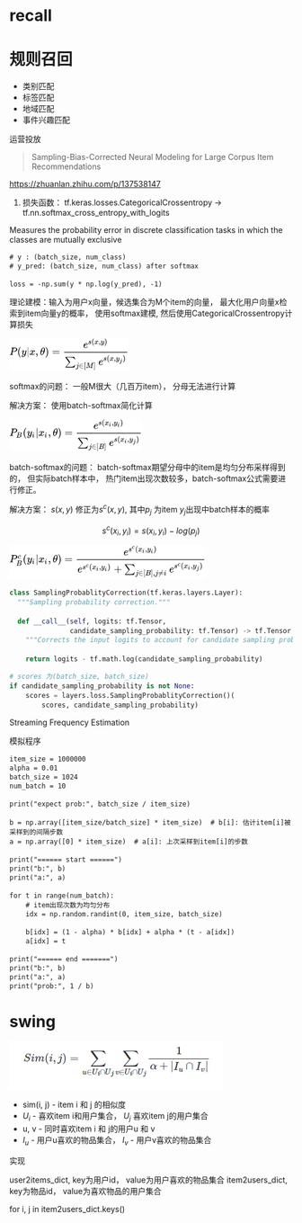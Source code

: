 

# recall

# 规则召回
- 类别匹配
- 标签匹配
- 地域匹配
- 事件兴趣匹配

运营投放



> Sampling-Bias-Corrected Neural Modeling for Large Corpus Item Recommendations

https://zhuanlan.zhihu.com/p/137538147

1.  损失函数： tf.keras.losses.CategoricalCrossentropy -> tf.nn.softmax_cross_entropy_with_logits

Measures the probability error in discrete classification tasks in which the classes are mutually exclusive

```
# y : (batch_size, num_class)
# y_pred: (batch_size, num_class) after softmax

loss = -np.sum(y * np.log(y_pred), -1)
```


理论建模：输入为用户x向量，候选集合为M个item的向量， 最大化用户向量x检索到item向量y的概率， 使用softmax建模, 然后使用CategoricalCrossentropy计算损失

![](media/softmax.png)

softmax的问题： 一般M很大（几百万item）， 分母无法进行计算

解决方案： 使用batch-softmax简化计算

![](media/batch-softmax.png)


batch-softmax的问题： batch-softmax期望分母中的item是均匀分布采样得到的， 但实际batch样本中， 热门item出现次数较多，batch-softmax公式需要进行修正。

解决方案： $s(x, y)$ 修正为$s^c(x, y)$, 其中$p_j$ 为item $y_j$出现中batch样本的概率

$$ s^c(x_i, y_i) = s(x_i, y_i) - log(p_j)$$


![](media/batch-softmax-calibration.png)





```python
class SamplingProbablityCorrection(tf.keras.layers.Layer):
  """Sampling probability correction."""

  def __call__(self, logits: tf.Tensor,
               candidate_sampling_probability: tf.Tensor) -> tf.Tensor:
    """Corrects the input logits to account for candidate sampling probability."""

    return logits - tf.math.log(candidate_sampling_probability)
```

```python
# scores 为(batch_size, batch_size)
if candidate_sampling_probability is not None:
    scores = layers.loss.SamplingProbablityCorrection()(
        scores, candidate_sampling_probability)
```


Streaming Frequency Estimation

模拟程序
```
item_size = 1000000
alpha = 0.01
batch_size = 1024
num_batch = 10

print("expect prob:", batch_size / item_size)

b = np.array([item_size/batch_size] * item_size)  # b[i]: 估计item[i]被采样到的间隔步数
a = np.array([0] * item_size)  # a[i]: 上次采样到item[i]的步数

print("====== start ======")
print("b:", b)
print("a:", a)

for t in range(num_batch):
    # item出现次数为均匀分布
    idx = np.random.randint(0, item_size, batch_size)
    
    b[idx] = (1 - alpha) * b[idx] + alpha * (t - a[idx])
    a[idx] = t
    
print("====== end =======")
print("b:", b)
print("a:", a)
print("prob:", 1 / b)
```

# swing

![](media/swing.png)

- sim(i, j) -  item i 和 j 的相似度
- $U_i$ - 喜欢item i和用户集合，  $U_j$ 喜欢item j的用户集合
- u, v - 同时喜欢item i 和 j的用户u 和 v
- $I_u$ - 用户u喜欢的物品集合， $I_v$ - 用户v喜欢的物品集合


实现

user2items_dict, key为用户id， value为用户喜欢的物品集合
item2users_dict, key为物品id， value为喜欢物品的用户集合

for i, j in item2users_dict.keys()
